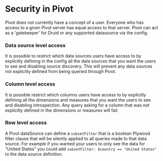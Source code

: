 # Security in Pivot

Pivot does not currently have a concept of a user. Everyone who has access to a given Pivot server has equal access to that server.
Pivot can act as a 'gatekeeper' for Druid or any supported datasource via the config.

### Data source level access

It is possible to restrict which data sources users have access to by explicitly defining in the config all the data sources that you want the users to see and disabling source discovery.
This will prevent any data sources not explicitly defined from being queried through Pivot.

### Column level access

It is possible restrict which columns users have access to by explicitly defining all the dimensions and measures that you want the users to see and disabling introspection.
Any query asking for a column that was not explicitly defined in the dimensions or measures will fail.

### Row level access

A Pivot dataSource can define a `subsetFilter` that is a boolean Plywood filter clause that will be silently applied to all queries made to that data source.
For example if you wanted your users to only see the data for "United States" you could add `subsetFilter: $country == "United States"` to the data source definition.
